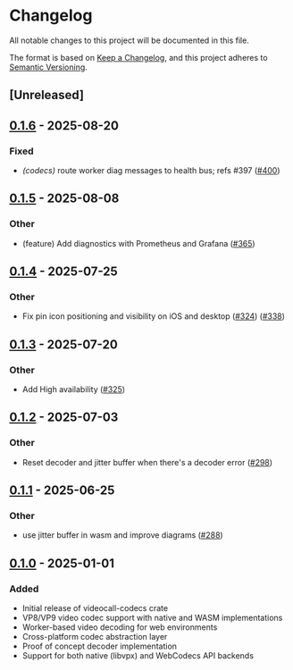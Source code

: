 # Changelog

All notable changes to this project will be documented in this file.

The format is based on [Keep a Changelog](https://keepachangelog.com/en/1.0.0/),
and this project adheres to [Semantic Versioning](https://semver.org/spec/v2.0.0.html).

## [Unreleased]

## [0.1.6](https://github.com/security-union/videocall-rs/compare/videocall-codecs-v0.1.5...videocall-codecs-v0.1.6) - 2025-08-20

### Fixed

- *(codecs)* route worker diag messages to health bus; refs #397 ([#400](https://github.com/security-union/videocall-rs/pull/400))

## [0.1.5](https://github.com/security-union/videocall-rs/compare/videocall-codecs-v0.1.4...videocall-codecs-v0.1.5) - 2025-08-08

### Other

- (feature) Add diagnostics with Prometheus and Grafana ([#365](https://github.com/security-union/videocall-rs/pull/365))

## [0.1.4](https://github.com/security-union/videocall-rs/compare/videocall-codecs-v0.1.3...videocall-codecs-v0.1.4) - 2025-07-25

### Other

- Fix pin icon positioning and visibility on iOS and desktop ([#324](https://github.com/security-union/videocall-rs/pull/324)) ([#338](https://github.com/security-union/videocall-rs/pull/338))

## [0.1.3](https://github.com/security-union/videocall-rs/compare/videocall-codecs-v0.1.2...videocall-codecs-v0.1.3) - 2025-07-20

### Other

- Add High availability ([#325](https://github.com/security-union/videocall-rs/pull/325))

## [0.1.2](https://github.com/security-union/videocall-rs/compare/videocall-codecs-v0.1.1...videocall-codecs-v0.1.2) - 2025-07-03

### Other

- Reset decoder and jitter buffer when there's a decoder error ([#298](https://github.com/security-union/videocall-rs/pull/298))

## [0.1.1](https://github.com/security-union/videocall-rs/compare/videocall-codecs-v0.1.0...videocall-codecs-v0.1.1) - 2025-06-25

### Other

- use jitter buffer in wasm and improve diagrams ([#288](https://github.com/security-union/videocall-rs/pull/288))

## [0.1.0](https://github.com/security-union/videocall-rs/releases/tag/videocall-codecs-v0.1.0) - 2025-01-01

### Added

- Initial release of videocall-codecs crate
- VP8/VP9 video codec support with native and WASM implementations
- Worker-based video decoding for web environments
- Cross-platform codec abstraction layer
- Proof of concept decoder implementation
- Support for both native (libvpx) and WebCodecs API backends
